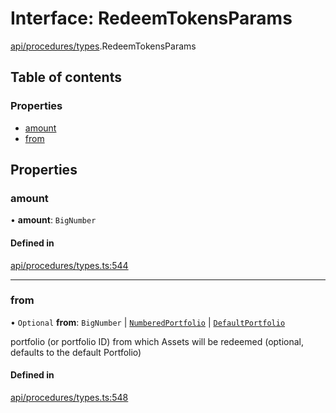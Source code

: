 # Interface: RedeemTokensParams

[api/procedures/types](../wiki/api.procedures.types).RedeemTokensParams

## Table of contents

### Properties

- [amount](../wiki/api.procedures.types.RedeemTokensParams#amount)
- [from](../wiki/api.procedures.types.RedeemTokensParams#from)

## Properties

### amount

• **amount**: `BigNumber`

#### Defined in

[api/procedures/types.ts:544](https://github.com/PolymeshAssociation/polymesh-sdk/blob/31fdce23/src/api/procedures/types.ts#L544)

___

### from

• `Optional` **from**: `BigNumber` \| [`NumberedPortfolio`](../wiki/api.entities.NumberedPortfolio.NumberedPortfolio) \| [`DefaultPortfolio`](../wiki/api.entities.DefaultPortfolio.DefaultPortfolio)

portfolio (or portfolio ID) from which Assets will be redeemed (optional, defaults to the default Portfolio)

#### Defined in

[api/procedures/types.ts:548](https://github.com/PolymeshAssociation/polymesh-sdk/blob/31fdce23/src/api/procedures/types.ts#L548)
